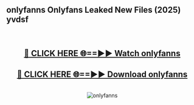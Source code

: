 <h2>onlyfanns Onlyfans Leaked New Files (2025) yvdsf</h2>
<br>
<div align="center">
<h2><a href="https://mediafiles.top/onlyfanns&ref=git" rel="nofollow">🔴 CLICK HERE 🌐==►► Watch onlyfanns</a></h2>
<h2><a href="https://mediafiles.top/onlyfanns&ref=git" rel="nofollow">🔴 CLICK HERE 🌐==►► Download onlyfanns</a></h2>
<br>
<a href="https://mediafiles.top/onlyfanns&ref=git" rel="nofollow" data-target="animated-image.originalLink"><img src="https://i.ibb.co.com/xMMVF88/686577567.gif" alt="onlyfanns" style="max-width: 100%; display: inline-block;" data-target="animated-image.originalImage"></a>
</div>
<br>
<br>